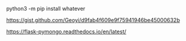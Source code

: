 python3 -m pip install whatever

https://gist.github.com/Geoyi/d9fab4f609e9f75941946be45000632b

https://flask-pymongo.readthedocs.io/en/latest/

